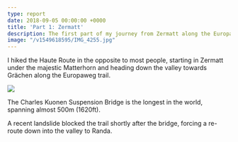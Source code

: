 ```yaml
---
type: report
date: 2018-09-05 00:00:00 +0000
title: 'Part 1: Zermatt'
description: The first part of my journey from Zermatt along the Europaweg trail.
image: "/v1549618595/IMG_4255.jpg"
---
```

I hiked the Haute Route in the opposite to most people, starting in Zermatt under the majestic Matterhorn and heading down the valley towards Grächen along the Europaweg trail.

![](https://res.cloudinary.com/wildernessprime/image/upload/w_800,dpr_auto/v1549619435/IMG_4283.jpg)

The Charles Kuonen Suspension Bridge is the longest in the world, spanning almost 500m (1620ft).

A recent landslide blocked the trail shortly after the bridge, forcing a re-route down into the valley to Randa.